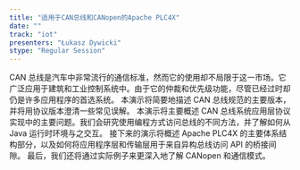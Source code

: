 ```yaml
---
title: "适用于CAN总线和CANopen的Apache PLC4X"
date: "" 
track: "iot"
presenters: "Łukasz Dywicki"
stype: "Regular Session"
---
```

CAN 总线是汽车中非常流行的通信标准，然而它的使用却不局限于这一市场。它广泛应用于建筑和工业控制系统中。由于它的仲裁和优先级功能，尽管已经过时却仍是许多应用程序的首选系统。
本演示将简要地描述 CAN 总线规范的主要版本，并将用协议版本澄清一些常见误解。
本演示将主要概述 CAN 总线系统应用层协议实现中的主要问题。我们会研究使用编程方式访问总线的不同方法，并了解如何从 Java 运行时环境与之交互。
接下来的演示将概述  Apache PLC4X 的主要体系结构部分，以及如何将应用程序层和传输层用于来自异构总线访问 API 的桥接间隙。
最后，我们还将通过实际例子来更深入地了解 CANopen 和通信模式。